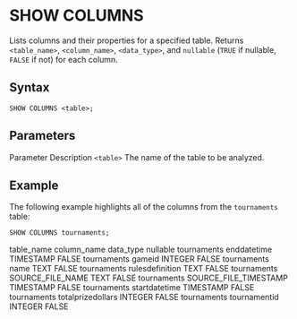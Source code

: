 # [](#show-columns)SHOW COLUMNS

Lists columns and their properties for a specified table. Returns `<table_name>`, `<column_name>`, `<data_type>`, and `nullable` (`TRUE` if nullable, `FALSE` if not) for each column.

## [](#syntax)Syntax

```
SHOW COLUMNS <table>;
```

## [](#parameters)Parameters

Parameter Description `<table>` The name of the table to be analyzed.

## [](#example)Example

The following example highlights all of the columns from the `tournaments` table:

```
SHOW COLUMNS tournaments;
```

table\_name column\_name data\_type nullable tournaments enddatetime TIMESTAMP FALSE tournaments gameid INTEGER FALSE tournaments name TEXT FALSE tournaments rulesdefinition TEXT FALSE tournaments SOURCE\_FILE\_NAME TEXT FALSE tournaments SOURCE\_FILE\_TIMESTAMP TIMESTAMP FALSE tournaments startdatetime TIMESTAMP FALSE tournaments totalprizedollars INTEGER FALSE tournaments tournamentid INTEGER FALSE